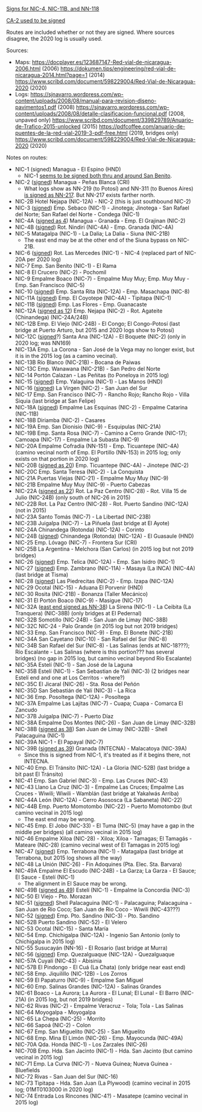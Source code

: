 [Signs for NIC-4, NIC-11B, and NN-118](https://www.mapillary.com/app/?lat=11.972969&lng=-86.072814&z=18.439830067683783&pKey=442825791777177&focus=photo&x=0.3615514345896801&y=0.16393217348139438&zoom=1.1461317352032594)

[CA-2 used to be signed](https://sjnavarro.wordpress.com/wp-content/uploads/2008/08/anuario-2006.pdf)

Routes are included whether or not they are signed. Where sources disagree, the 2020 log is usually used.

Sources:
* Maps: https://docplayer.es/123687147-Red-vial-de-nicaragua-2006.html (2006) https://dokumen.tips/engineering/red-vial-de-nicaragua-2014.html?page=1 (2014) https://www.scribd.com/document/598229004/Red-Vial-de-Nicaragua-2020 (2020)
* Logs: https://sjnavarro.wordpress.com/wp-content/uploads/2008/08/manual-para-revision-diseno-pavimentos1.pdf (2008) https://sjnavarro.wordpress.com/wp-content/uploads/2008/08/detalle-clasificacion-funcional.pdf (2008, unpaved only) https://www.scribd.com/document/339829789/Anuario-de-Trafico-2015-unlocked (2015) https://pdfcoffee.com/anuario-de-puentes-de-la-red-vial-2019-3-pdf-free.html (2019, bridges only) https://www.scribd.com/document/598229004/Red-Vial-de-Nicaragua-2020 (2020)

Notes on routes:
* NIC-1 (signed) Managua - El Espino (HND)
  * NIC-1 [seems to be signed both thru and around San Benito](https://youtu.be/ZiTZWgwjnBk?t=685).
* NIC-2 ([signed](https://www.mapillary.com/app/?lat=12.132714000000007&lng=-86.30992000000003&z=18.669623906710104&focus=photo&pKey=3670200653192557&x=0.6209282629479935&y=0.1627590670253942&zoom=1.1515991514256865)) Managua - Peñas Blanca (CRI)
  * What logs show as NN-219 (to Potosí) and NN-311 (to Buenos Aires) [is signed as NN-217](https://www.mapillary.com/app/?lat=11.459922900001004&lng=-85.84517649999998&z=18.940121194815617&focus=photo&pKey=2483381101960432&x=0.7185859232501434&y=0.2909919968503189&zoom=1.1306962532131608). But NN-217 exists farther north.
* NIC-2B Hotel Nejapa (NIC-12A) - NIC-2 (this is just southbound NIC-2)
* NIC-3 ([signed](https://www.mapillary.com/app/?lat=12.848921450000006&lng=-86.09996395000002&z=17.38539420761865&pKey=1209025256222449&focus=photo&x=0.503522662844103&y=0.4341672696294478&zoom=0)) Emp. Sebaco (NIC-1) - Jinotega; Jinotega - San Rafael del Norte; San Rafael del Norte - Condega (NIC-1)
* NIC-4A ([signed as 4](https://www.mapillary.com/app/?lat=12.057082000000008&lng=-86.20427800000004&z=19.9&pKey=922402602616469&focus=photo&x=0.7262914464667335&y=0.3135384475892665&zoom=1.114643160288628)) Managua - Granada - Emp. El Grajinan (NIC-2)
* NIC-4B ([signed](https://www.mapillary.com/app/?lat=11.972969&lng=-86.072814&z=18.439830067683783&pKey=442825791777177&focus=photo&x=0.3615514345896801&y=0.16393217348139438&zoom=1.1461317352032594)) Rot. Nindiri (NIC-4A) - Emp. Granada (NIC-4A)
* NIC-5 Matagalpa (NIC-1) - La Dalia; La Dalia - Siuna (NIC-21B)
  * The east end may be at the other end of the Siuna bypass on NIC-21B.
* NIC-6 ([signed](https://www.mapillary.com/app/?lat=12.13193699999998&lng=-86.149811&z=18.57506685182938&pKey=1099251167955785&focus=photo&x=0.7297312846342496&y=0.3264903592351164&zoom=1.140808241486836)) Rot. Las Mercedes (NIC-1) - NIC-4 (replaced part of NIC-20A per 2020 log)
* NIC-7 Emp. San Benito (NIC-1) - El Rama
* NIC-8 El Crucero (NIC-2) - Pochomil
* NIC-9 Empalme Boaco (NIC-7) - Empalme Muy Muy; Emp. Muy Muy - Emp. San Francisco (NIC-5)
* NIC-10 ([signed](https://www.mapillary.com/app/?lat=12.072458149999974&lng=-86.49340471&z=18.886279448921204&pKey=1881780338650477&focus=photo&x=0.6426518585022445&y=0.5182041975646424&zoom=1.1461317352032594)) Emp. Santa Rita (NIC-12A) - Emp. Masachapa (NIC-8)
* NIC-11A ([signed](https://www.mapillary.com/app/?lat=11.999969199999995&lng=-86.10241229999701&z=19.284811953355053&pKey=448280170474507&focus=photo&x=0.7391930158961457&y=0.07668037734993942&zoom=2.292263470406519)) Emp. El Coyotepe (NIC-4A) - Tipitapa (NIC-1)
* NIC-11B ([signed](https://www.mapillary.com/app/?lat=11.972969&lng=-86.072814&z=18.439830067683783&pKey=442825791777177&focus=photo&x=0.3615514345896801&y=0.16393217348139438&zoom=1.1461317352032594)) Emp. Las Flores - Emp. Guanacaste
* NIC-12A ([signed as 12](https://www.mapillary.com/app/?lat=12.10689699999999&lng=-86.32359600000001&z=19.534957516920954&focus=photo&pKey=1142144733589633&x=0.6836750195235073&y=0.40474027665621837&zoom=1.1461317352032594)) Emp. Nejapa (NIC-2) - Rot. Agateite (Chinandega) (NIC-24A/24B)
* NIC-12B Emp. El Viejo (NIC-24B) - El Congo; El Congo-Potosí (last bridge at Puerto Arturo, but 2015 and 2020 logs show to Potosí)
* NIC-12C ([signed](https://www.mapillary.com/app/?lat=12.011242999999993&lng=-86.31833020001&z=17.844993745578403&focus=photo&pKey=505044521377008&x=0.6458641306967029&y=0.3311147046749999&zoom=1.7692372576292972)?) Santa Ana (NIC-12A) - El Boquete (NIC-2) (only in 2020 log; was NN169)
* NIC-13A Emp. La Corona - San José de la Vega may no longer exist, but it is in the 2015 log (as a camino vecinal).
* NIC-13B Río Blanco (NIC-21B) - Bocana de Paiwas
* NIC-13C Emp. Wanawana (NIC-21B) - San Pedro del Norte
* NIC-14 Portón Calazan - Las Peñitas (to Poneloya in 2015 log)
* NIC-15 ([signed](https://www.mapillary.com/app/?lat=13.488541666667018&lng=-86.49890709999801&z=16.885103080486882&focus=photo&pKey=148212267803461&x=0.5683682601343081&y=0.5000033213264178&zoom=2.292263470406519)) Emp. Yalaguina (NIC-1) - Las Manos (HND)
* NIC-16 ([signed](https://www.mapillary.com/app/?lat=11.373851399998003&lng=-85.75865209999904&z=17.229805698933493&focus=photo&pKey=3067260276869795&x=0.6411488675712442&y=0.37598808487375307&zoom=2.292263470406519)) La Virgen (NIC-2) - San Juan del Sur
* NIC-17 Emp. San Francisco (NIC-7) - Rancho Rojo; Rancho Rojo - Villa Siquia (last bridge at San Felipe)
* NIC-18A ([signed](https://www.mapillary.com/app/?lat=11.897535899998005&lng=-86.24859489999699&z=17.479951262499362&focus=photo&pKey=769581401088557&x=0.5236570364087897&y=0.1971686425423195&zoom=2.4453072542176595)) Empalme Las Esquinas (NIC-2) - Empalme Catarina (NIC-11B)
* NIC-18B Diriamba (NIC-2) - Casares
* NIC-19A Emp. San Dionisio (NIC-9) - Esquipulas (NIC-21A)
* NIC-19B Emp. Santa Rosa (NIC-7) - Camino a Cerro Grande (NIC-17); Camoapa (NIC-17) - Empalme La Subasta (NIC-9)
* NIC-20A Empalme Cofradia (NN-151) - Emp. Ticuantepe (NIC-4A) (camino vecinal north of Emp. El Portillo (NN-153) in 2015 log; only exists on that portion in 2020 log)
* NIC-20B ([signed as 20](https://www.mapillary.com/app/?lat=12.057082000000008&lng=-86.20427800000004&z=19.9&pKey=922402602616469&focus=photo&x=0.7262914464667335&y=0.3135384475892665&zoom=1.114643160288628)) Emp. Ticuantepe (NIC-4A) - Jinotepe (NIC-2)
* NIC-20C Emp. Santa Teresa (NIC-2) - La Conquista
* NIC-21A Puertas Viejas (NIC-21) - Empalme Muy Muy (NIC-9)
* NIC-21B Empalme Muy Muy (NIC-9) - Puerto Cabezas
* NIC-22A ([signed as 22](https://www.mapillary.com/app/?lat=12.60728199999997&lng=-86.67194444444397&z=16.770206160973714&pKey=108161151880630&focus=photo&x=0.606886207903218&y=0.2681468306634478&zoom=2.292263470406519)) Rot. La Paz Centro (NIC-28) - Rot. Villa 15 de Julio (NIC-24B) (only south of NIC-26 in 2015)
* NIC-22B Rot. La Paz Centro (NIC-28) - Rot. Puerto Sandino (NIC-12A) (not in 2015)
* NIC-23A Santo Tomás (NIC-7) - La Libertad (NIC-23B)
* NIC-23B Juigalpa (NIC-7) - La Piñuela (last bridge at El Ayote)
* NIC-24A Chinandega (Rotonda) (NIC-12A) - Corinto
* NIC-24B ([signed](https://www.mapillary.com/app/?lat=13.042576399999987&lng=-86.901713099998&z=17.405745932158258&pKey=560187935736105&focus=photo&x=0.5839262950383158&y=0.26566541371578745&zoom=1.8538682647967406)) Chinandega (Rotonda) (NIC-12A) - El Guasaule (HND)
* NIC-25 Emp. Lóvago (NIC-7) - Frontera Sur (CRI)
* NIC-25B La Argentina - Melchora (San Carlos) (in 2015 log but not 2019 bridges)
* NIC-26 ([signed](https://www.mapillary.com/app/?lat=12.90324170000099&lng=-86.168361&z=17.61518804664498&pKey=528984352340699&focus=photo&x=0.6001187306140539&y=0.4991207647621869&zoom=2.292263470406519)) Emp. Telica (NIC-12A) - Emp. San Isidro (NIC-1)
* NIC-27 ([signed](https://www.mapillary.com/app/?lat=11.994831100022964&lng=-86.07914770000201&z=19.9&pKey=701113674309860&focus=photo&x=0.7081240176837731&y=0.047561779553200095&zoom=2.971125149410919)) Emp. Zambrano (NIC-11A) - Masaya (La INCA) (NIC-4A) (last bridge at Tisma)
* NIC-28 ([signed](https://www.mapillary.com/app/?lat=12.132714000000007&lng=-86.30992000000003&z=18.669623906710104&focus=photo&pKey=3670200653192557&x=0.6209282629479935&y=0.1627590670253942&zoom=1.1515991514256865)) Las Piedrecitas (NIC-2) - Emp. Izapa (NIC-12A)
* NIC-29 Ocotal (NIC-15) - Aduana El Porvenir (HND)
* NIC-30 Rosita (NIC-21B) - Bonanza (Taller Mecánico)
* NIC-31 El Portón Boaco (NIC-9) - Masigue (NIC-17)
* NIC-32A ([east end signed as NN-38](https://www.mapillary.com/app/?lat=13.180839800000001&lng=-86.36925400000001&z=17.479951262499394&pKey=2898154817152763&focus=photo&x=0.703960689536764&y=0.3338276180476421&zoom=1.1461317352032594)) La Sirena (NIC-1) - La Ceibita (La Tranquera) (NIC-38B) (only bridges at El Pedernal)
* NIC-32B Somotillo (NIC-24B) - San Juan de Limay (NIC-38B)
* NIC-32C NIC-24 - Palo Grande (in 2015 log but not 2019 bridges)
* NIC-33 Emp. San Francisco (NIC-9) - Emp. El Bonete (NIC-21B)
* NIC-34A San Cayetano (NIC-10) - San Rafael del Sur (NIC-8)
* NIC-34B San Rafael del Sur (NIC-8) - Las Salinas (ends at NIC-18???); Río Escalante - Las Salinas (where is this portion??? has several bridges) (no gap in 2015 log, but camino vecinal beyond Río Escalante)
* NIC-35A Estelí (NIC-1) - San José de la Laguna
* NIC-35B Estelí (NIC-1) - San Sebastian de Yalí (NIC-3) (2 bridges near Estelí end and one at Los Cerritos - where?)
* NIC-35C El Jicaral (NIC-26) - Sta. Rosa del Peñón
* NIC-35D San Sebastián de Yalí (NIC-3) - La Rica
* NIC-36 Emp. Posoltega (NIC-12A) - Posoltega
* NIC-37A Empalme Las Lajitas (NIC-7) - Cuapa; Cuapa - Comarca El Zancudo
* NIC-37B Juigalpa (NIC-7) - Puerto Díaz
* NIC-38A Empalme Dos Montes (NIC-26) - San Juan de Limay (NIC-32B)
* NIC-38B ([signed as 38](https://www.mapillary.com/app/?lat=13.431589599999995&lng=-86.40899610000201&z=17.250145563565933&focus=photo&pKey=184941287314266&x=0.6492936114685212&y=0.5082557328939624&zoom=2.292263470406519)) San Juan de Limay (NIC-32B) - Shell Palacaguina (NIC-1)
* NIC-39A NIC-1 - El Papayal (NIC-7)
* NIC-39B ([signed as 39](https://www.mapillary.com/app/?lat=11.936251999999982&lng=-85.96236799999997&z=19.53495751692095&pKey=1111426496581501&focus=photo&x=0.3033475076758058&y=0.3878817483078877&zoom=1.8538682647967406)) Granada (INTECNA) - Malacatoya (NIC-39A)
  * Since this is signed from NIC-1, it's treated as if it begins there, not INTECNA.
* NIC-40 Emp. El Tránsito (NIC-12A) - La Gloria (NIC-52B) (last bridge a bit past El Tránsito)
* NIC-41 Emp. San Gabriel (NIC-3) - Emp. Las Cruces (NIC-43)
* NIC-43 Llano La Cruz (NIC-3) - Empalme Las Cruces; Empalme Las Cruces - Wiwili; Wiwili - Wamblán (last bridge at Yakalwás Arriba)
* NIC-44A León (NIC-12A) - Cerro Asososca (La Sabaneta) (NIC-22)
* NIC-44B Emp. Puerto Momotombo (NIC-22) - Puerto Momotombo (but camino vecinal in 2015 log)
  * The east end may be wrong.
* NIC-45 Emp. El Jobo (NIC-33) - El Tuma (NIC-5) (may have a gap in the middle per bridges) (all camino vecinal in 2015 log)
* NIC-46 Empalme Xiloa (NIC-28) - Xiloa; Xiloa - Tamagas; El Tamagás - Mateare (NIC-28) (camino vecinal west of El Tamagas in 2015 log)
* NIC-47 ([signed](https://www.mapillary.com/app/?lat=12.721137876328996&lng=-86.10076267763299&z=19.32550354252708&pKey=143890557710901&focus=photo&x=0.7953058375763793&y=0.4754012862153503&zoom=2.290586519098984)) Emp. Terrabona (NIC-1) - Matagalpa (last bridge at Terrabona, but 2015 log shows all the way)
* NIC-48 La Unión (NIC-26) - Fin Adoquines (Pta. Elec. Sta. Barvara)
* NIC-49A Empalme El Escudo (NIC-24B) - La Garza; La Garza - El Sauce; El Sauce - Estelí (NIC-1)
  * The alignment in El Sauce may be wrong.
* NIC-49B ([signed as 49](https://www.mapillary.com/app/?lat=13.09505&lng=-86.35132289999899&z=18.82522427530245&pKey=8471074626251811&focus=photo&x=0.658934514645605&y=0.5175571337175733&zoom=1.1461317352032594)) Estelí (NIC-1) - Empalme la Concordia (NIC-3)
* NIC-50 El Viejo - Pto. Morazan
* NIC-51 ([signed](https://www.mapillary.com/app/?lat=13.431589599999995&lng=-86.40899610000201&z=17.250145563565933&focus=photo&pKey=184941287314266&x=0.6492936114685212&y=0.5082557328939624&zoom=2.292263470406519)) Shell Palacaguina (NIC-1) - Palacaguina; Palacaguina - San Juan de Rio Coco; San Juan de Rio Coco - Wiwilí (NIC-43???)
* NIC-52 ([signed](https://www.mapillary.com/app/?lat=12.216759550000006&lng=-86.68842262999999&z=16.696024550446893&pKey=388743008899142&focus=photo&x=0.6798296415391512&y=0.44805877049572757&zoom=2.292263470406519)) Emp. Pto. Sandino (NIC-3) - Pto. Sandino
* NIC-52B Puerto Sandino (NIC-52) - El Velero
* NIC-53 Ocotal (NIC-15) - Santa María
* NIC-54 Emp. Chichigalpa (NIC-12A) - Ingenio San Antonio (only to Chichigalpa in 2015 log)
* NIC-55 Susucayán (NN-16) - El Rosario (last bridge at Murra)
* NIC-56 ([signed](https://www.mapillary.com/app/?lat=12.534711230499994&lng=-86.8996999785&z=17.811503724223652&pKey=322355245960395&focus=photo&x=0.7050961861711063&y=0.6043330260485118&zoom=1.1461317352032594)) Emp. Quezalguaque (NIC-12A) - Quezalguaque
* NIC-57A Cuyalí (NIC-43) - Abisinia
* NIC-57B El Pindongo - El Cuá (La Chata) (only bridge near east end)
* NIC-58 Emp. Jiquilillo (NIC-12B) - Los Zorros
* NIC-59 El Papaturro (NIC-9) - Empalme San Miguel
* NIC-60 Emp. Salinas Grandes (NIC-12A) - Salinas Grandes
* NIC-61 Boaco - La Aurora; La Aurora - El Lunal; El Lunal - El Barro (NIC-21A) (in 2015 log, but not 2019 bridges)
* NIC-62 Rivas (NIC-2) - Empalme Veracruz - Tola; Tola - Las Salinas
* NIC-64 Moyogalpa - Moyogalpa
* NIC-65 La Chepa (NIC-25) - Morrito
* NIC-66 Sapoá (NIC-2) - Colon
* NIC-67 Emp. San Miguelito (NIC-25) - San Miguelito
* NIC-68 Emp. Mina El Limón (NIC-26) - Emp. Mayocunda (NIC-49A)
* NIC-70A Qda. Honda (NIC-1) - Los Zarzales (NIC-26)
* NIC-70B Emp. Hda. San Jacinto (NIC-1) - Hda. San Jacinto (but camino vecinal in 2015 log)
* NIC-71 Emp. La Curva (NIC-7) - Nueva Guinea; Nueva Guinea - Bluefields
* NIC-72 Rivas - San Juan del Sur (NIC-16)
* NIC-73 Tipitapa - Hda. San Juan (La Plywood) (camino vecinal in 2015 log; 01MT0103000 in 2020 log)
* NIC-74 Entrada Los Rincones (NIC-4?) - Masatepe (camino vecinal in 2015 log)
